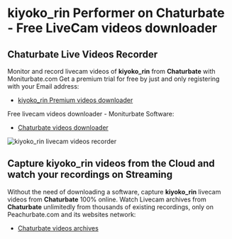 # kiyoko_rin Performer on Chaturbate - Free LiveCam videos downloader

## Chaturbate Live Videos Recorder

Monitor and record livecam videos of **kiyoko_rin** from **Chaturbate** with Moniturbate.com
Get a premium trial for free by just and only registering with your Email address:
* [kiyoko_rin Premium videos downloader](https://moniturbate.com/request-demo-licence-key.html)

Free livecam videos downloader - Moniturbate Software:
* [Chaturbate videos downloader](https://moniturbate.com/moniturbate-download-software.html)

![kiyoko_rin livecam videos recorder](https://peachurnet.com/templates/moniturbate-software.png)


## Capture kiyoko_rin videos from the Cloud and watch your recordings on Streaming

Without the need of downloading a software, capture **kiyoko_rin** livecam videos from **Chaturbate** 100% online.
Watch Livecam archives from **Chaturbate** unlimitedly from thousands of existing recordings, only on Peachurbate.com and its websites network:
* [Chaturbate videos archives](https://peachurnet.com/)